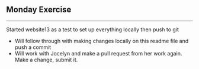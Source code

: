 <h2>Monday Exercise</h2>
<hr>
<p>Started website13 as a test to set up everything locally then push to git</p>
<ul>
<li>Will follow through with making changes locally on this readme file and push a commit</li>
<li>Will work with Jocelyn and make a pull request from her work again. Make a change, submit it.</li> 
